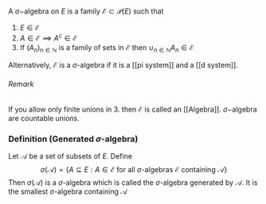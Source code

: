 A $\sigma-$algebra on $E$ is a family $\mathcal E\subset \mathcal{P}(E)$ such that
1. $E \in \mathcal E$
2. $A\in \mathcal E \implies A^c \in \mathcal E$
3. If $(A_n)_{n\in \mathbb N}$ is a family of sets in $\mathcal E$ then $\cup_{n\in \mathbb N}A_{n}\in \mathcal E$

Alternatively, $\mathcal{E}$ is a $\sigma$-algebra if it is a [[pi system]] and a [[d system]].
###### Remark
If you allow only finite unions in 3. then $\mathcal E$ is called an [[Algebra]].
$\sigma-$algebra are countable unions.

### Definition (Generated $\sigma$-algebra)
Let $\mathcal{A}$ be a set of subsets of $E$. Define
$$
\sigma(\mathcal{A})=\{ A\subseteq E:A\in \mathcal{E}\text{ for all }\sigma\text{-algebras }\mathcal{E} \text{ containing }\mathcal{A} \}
$$
Then $\sigma(\mathcal{A})$ is a $\sigma$-algebra which is called the $\sigma$-algebra generated by $\mathcal{A}$. It is the smallest $\sigma$-algebra containing $\mathcal{A}$
